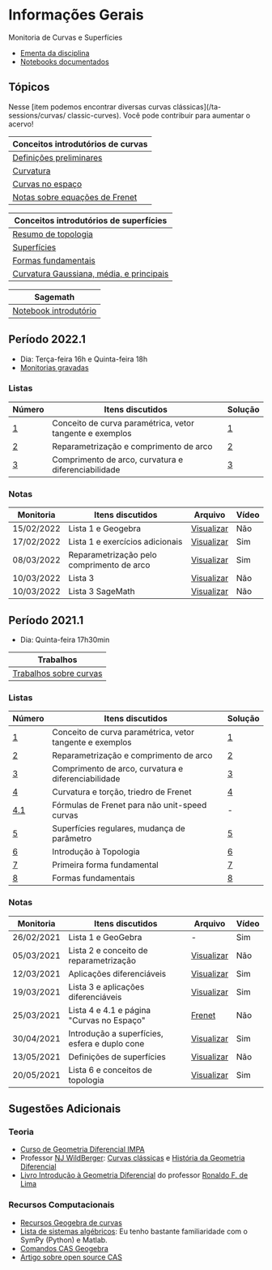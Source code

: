 # Informações Gerais

Monitoria de Curvas e Superfícies

- [Ementa da disciplina](/files/disciplines/curvas-superficies2021/Ementa_curvas_superficies.pdf)
- [Notebooks documentados](https://github.com/lucasmoschen/ta-sessions/tree/master/Curves_Surfaces/notebooks)

## Tópicos

Nesse [item podemos encontrar diversas curvas clássicas](/ta-sessions/curvas/
classic-curves). Você pode contribuir para aumentar o acervo! 

|Conceitos introdutórios de curvas|
|---|
|[Definições preliminares](/ta-sessions/curvas/first-definitions)|
|[Curvatura](/ta-sessions/curvas/curvature/curvature)|
|[Curvas no espaço](/ta-sessions/curvas/space-curves)|
|[Notas sobre equações de Frenet](/ta-sessions/curvas/notVes-frenet)|

|Conceitos introdutórios de superfícies|
|---|
|[Resumo de topologia](/ta-sessions/curvas/intro-topology)|
|[Superfícies](/ta-sessions/curvas/regular-surfaces)|
|[Formas fundamentais](/ta-sessions/curvas/fundamental-forms)|
|[Curvatura Gaussiana, média, e principais](/ta-sessions/curvas/surface-curvature)|

|Sagemath|
|---|
|[Notebook introdutório](https://nbviewer.org/github/lucasmoschen/ta-sessions/blob/master/Curves_Surfaces/notebooks/sagemath.ipynb)|

## Período 2022.1

- Dia: Terça-feira 16h e Quinta-feira 18h
- [Monitorias gravadas](https://gvmail-my.sharepoint.com/:f:/g/personal/b37214_fgv_edu_br/Emu7FCUe9LNPh-S4HihUsyUBKmQjTK5UW3OK7riWl4JpFg?e=yspRYF)

### Listas 

|Número|Itens discutidos|Solução|
|------|----------------|-------|
|[1](/files/disciplines/curvas-superficies2022/lista1.pdf)|Conceito de curva paramétrica, vetor tangente e exemplos|[1](/files/disciplines/curvas-superficies2022/solutions1.pdf)|
|[2](/files/disciplines/curvas-superficies2022/lista2.pdf)|Reparametrização e comprimento de arco|[2](/files/disciplines/curvas-superficies2022/solutions2.pdf)|
|[3](/files/disciplines/curvas-superficies2022/lista3.pdf)|Comprimento de arco, curvatura e diferenciabilidade|[3](/files/disciplines/curvas-superficies2022/solutions3.pdf)|

### Notas

|Monitoria|Itens discutidos|Arquivo|Vídeo|
|---------|----------------|-------|-----|
|15/02/2022|Lista 1 e Geogebra|[Visualizar](/files/disciplines/curvas-superficies2022/monitoria15-02-2022.pdf)|Não|
|17/02/2022|Lista 1 e exercícios adicionais|[Visualizar](/files/disciplines/curvas-superficies2022/monitoria17-02-2022.pdf)|Sim|
|08/03/2022|Reparametrização pelo comprimento de arco|[Visualizar](/files/disciplines/curvas-superficies2022/monitoria08-03-2022.pdf)|Sim|
|10/03/2022|Lista 3|[Visualizar](/files/disciplines/curvas-superficies2022/monitoria08-03-2022.pdf)|Não|
|10/03/2022|Lista 3 SageMath|[Visualizar]()|Não|

## Período 2021.1

- Dia: Quinta-feira 17h30min

|Trabalhos|
|---------|
|[Trabalhos sobre curvas](/ta-sessions/curvas/assignments-a1)|

### Listas

|Número|Itens discutidos|Solução|
|------|----------------|-------|
|[1](/files/disciplines/curvas-superficies2021/lista1.pdf)|Conceito de curva paramétrica, vetor tangente e exemplos|[1](/ta-sessions/unavailable)|
|[2](/files/disciplines/curvas-superficies2021/lista2.pdf)|Reparametrização e comprimento de arco|[2](/ta-sessions/unavailable)|
|[3](/files/disciplines/curvas-superficies2021/lista3.pdf)|Comprimento de arco, curvatura e diferenciabilidade|[3](/ta-sessions/unavailable)|
|[4](/files/disciplines/curvas-superficies2021/lista4.pdf)|Curvatura e torção, triedro de Frenet|[4](/ta-sessions/unavailable)|
|[4.1](/files/disciplines/curvas-superficies2021/lista4-1.pdf)|Fórmulas de Frenet para não unit-speed curvas|-|
|[5](/files/disciplines/curvas-superficies2021/lista5.pdf)|Superfícies regulares, mudança de parâmetro|[5](/ta-sessions/unavailable)|
|[6](/files/disciplines/curvas-superficies2021/lista6.pdf)|Introdução à Topologia|[6](/ta-sessions/unavailable)|
|[7](/files/disciplines/curvas-superficies2021/lista7.pdf)|Primeira forma fundamental|[7](/ta-sessions/unavailable)|
|[8](/files/disciplines/curvas-superficies2021/lista8.pdf)|Formas fundamentais|[8](/ta-sessions/unavailable)|

### Notas

|Monitoria|Itens discutidos|Arquivo|Vídeo|
|---------|----------------|-------|-----|
|26/02/2021|Lista 1 e GeoGebra|-|Sim|
|05/03/2021|Lista 2 e conceito de reparametrização|[Visualizar](/files/disciplines/curvas-superficies2021/monitoria05-03-2021.pdf)|Não|
|12/03/2021|Aplicações diferenciáveis|[Visualizar](/files/disciplines/curvas-superficies2021/monitoria12-03-2021.pdf)|Sim|
|19/03/2021|Lista 3 e aplicações diferenciáveis|[Visualizar](/files/disciplines/curvas-superficies2021/monitoria19-03-2021.pdf)|Sim|
|25/03/2021|Lista 4 e 4.1 e página "Curvas no Espaço"|[Frenet](/ta-sessions/curvas/notes-frenet)|Não|
|30/04/2021|Introdução a superfícies, esfera e duplo cone|[Visualizar](/files/disciplines/curvas-superficies2021/monitoria30-04-2021.pdf)|Sim|
|13/05/2021|Definições de superfícies|[Visualizar](/files/disciplines/curvas-superficies2021/monitoria13-05-2021.pdf)|Não|
|20/05/2021|Lista 6 e conceitos de topologia|[Visualizar](/files/disciplines/curvas-superficies2021/monitoria20-05-2021.pdf)|Sim|
  
## Sugestões Adicionais 

### Teoria 

- [Curso de Geometria Diferencial IMPA](https://www.youtube.com/watch?v=bZiAkM6ab08)
- Professor [NJ WildBerger](https://njwildberger.com/): [Curvas
  clássicas](https://www.youtube.com/watch?v=_mvjOoTieTk) e [História da
  Geometria Diferencial](https://www.youtube.com/watch?v=6xgtMQ7WSzQ)
- [Livro Introdução à Geometria
  Diferencial](https://www.sbm.org.br/wp-content/uploads/2016/06/Introdu%C3%A7%C3%A3o-a-Geometria-Diferencial_Ronaldo-Freire-Lima.pdf)
  do professor [Ronaldo F. de Lima](https://www.ronaldofreiredelima.com/)

### Recursos Computacionais

- [Recursos Geogebra de curvas](https://www.geogebra.org/search/curves)
- [Lista de sistemas algébricos](https://en.wikipedia.org/wiki/List_of_computer_algebra_systems):
  Eu tenho bastante familiaridade com o SymPy (Python) e Matlab. 
- [Comandos CAS Geogebra](https://wiki.geogebra.org/en/CAS_Specific_Commands)
- [Artigo sobre open source CAS](https://lwn.net/Articles/710537/)

